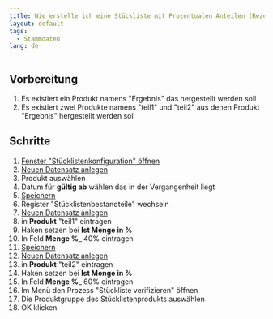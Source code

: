 ```yaml
---
title: Wie erstelle ich eine Stückliste mit Prozentualen Anteilen (Rezept) ?
layout: default
tags:
  - Stammdaten
lang: de
---
```

## Vorbereitung
1. Es existiert ein Produkt namens "Ergebnis" das hergestellt werden soll
1. Es existiert zwei Produkte namens "teil1" und "teil2" aus denen Produkt "Ergebnis"  hergestellt werden soll


## Schritte
1. [Fenster "Stücklistenkonfiguration" öffnen](Wie_finde_und_öffne_ich_ein_Fenster)
1. [Neuen Datensatz anlegen](Wie_lege_ich_einen_neuen_datensatz_an)
1. Produkt auswählen
1. Datum für **gültig ab** wählen das in der Vergangenheit liegt
1. [Speichern](Wie_lege_ich_einen_neuen_datensatz_an)
1. Register "Stücklistenbestandteile" wechseln
1. [Neuen Datensatz anlegen](Wie_lege_ich_einen_neuen_datensatz_an)
1. in **Produkt** "teil1" eintragen
1. Haken setzen bei **Ist Menge in %**
1. In Feld **Menge %**_ 40% eintragen
1. [Speichern](Wie_lege_ich_einen_neuen_datensatz_an)
1. [Neuen Datensatz anlegen](Wie_lege_ich_einen_neuen_datensatz_an)
1. in **Produkt** "teil2" eintragen
1. Haken setzen bei **Ist Menge in %**
1. In Feld **Menge %**_ 60% eintragen
1. Im Menü den Prozess "Stückliste verifizieren" öffnen
1. Die Produktgruppe des Stücklistenprodukts auswählen
1. OK klicken
